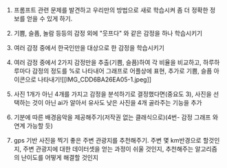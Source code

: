 1. 프롬프트 관련 문제를 발견하고 우리만의 방법으로 새로 학습시켜 좀 더 정확한 정보를 얻을 수 있게 하기.

2. 기쁨, 슬픔, 놀람 등등의 감정 외에 "웃프다" 와 같은 감정을 하나 학습시키기 

3.  여러 감정 중에서 한국인만을 대상으로 한 감정을 학습시키기

4. 여러 감정 중에서 2가지 감정만을 추출(기쁨, 슬픔)하여 각 비율을 비교하고, 하루하루마다 감정의 정도를 %로 나타내어 그래프로 어플상에 표현, 추가로 기쁨, 슬픔 아이콘으로 나타내기![[IMG_CDD6BA26EA05-1.jpeg]]
5. 사진 1개가 아닌 4개를 가지고 감정을 분석하기로 결정했다면(중요도 3), 사진을 선택하는 것이 아닌 ai가 알아서 유사도 낮은 사진을 4개 골라주는 기능을 추가

6. 기분에 따른 배경음악을 제공해주기(저작권 없는 클래식으로)(4번- 감정 그래프 와 연계 가능할 듯)

7. gps 기반 사진을 찍기 좋은 주변 관광지를 추천해주기. 주변 몇 km반경으로 할것인지, 주변 관광지에 대한 데이터셋을 얻는 과정이 쉬울 것인지, 추천해주는 알고리즘의 난이도를 어떻게 해결할 것인지 